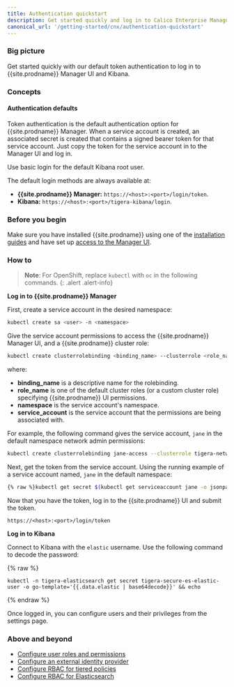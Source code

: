 ```yaml
---
title: Authentication quickstart
description: Get started quickly and log in to Calico Enterprise Manager and Kibana. 
canonical_url: '/getting-started/cnx/authentication-quickstart'
---
```


### Big picture

Get started quickly with our default token authentication to log in to {{site.prodname}} Manager UI and Kibana.

### Concepts

#### Authentication defaults

Token authentication is the default authentication option for {{site.prodname}} Manager. When a service account is created, an 
associated secret is created that contains a signed bearer token for that service account. Just copy the token for the service 
account in to the Manager UI and log in.

Use basic login for the default Kibana root user.

The default login methods are always available at:
- **{{site.prodname}} Manager:** `https://<host>:<port>/login/token`. 
- **Kibana:** `https://<host>:<port>/tigera-kibana/login`. 

### Before you begin

Make sure you have installed {{site.prodname}} using one of the [installation guides]({{site.baseurl}}/getting-started/) and have set up [access to the Manager UI]({{site.baseurl}}/getting-started/cnx/access-the-manager).

### How to

>**Note**: For OpenShift, replace `kubectl` with `oc` in the following commands.
{: .alert .alert-info}

**Log in to {{site.prodname}} Manager**

First, create a service account in the desired namespace:

```bash
kubectl create sa <user> -n <namespace>
```

Give the service account permissions to access the {{site.prodname}} Manager UI, and a {{site.prodname}} cluster role:

```bash
kubectl create clusterrolebinding <binding_name> --clusterrole <role_name> --serviceaccount <namespace>:<service_account>
```

where:
- **binding_name** is a descriptive name for the rolebinding.
- **role_name** is one of the default cluster roles (or a custom cluster role) specifying {{site.prodname}} UI permissions.
- **namespace** is the service account's namespace.
- **service_account** is the service account that the permissions are being associated with.

For example, the following command gives the service account, `jane` in the default namespace network admin permissions:

```bash
kubectl create clusterrolebinding jane-access --clusterrole tigera-network-admin --serviceaccount default:jane
```

Next, get the token from the service account.
Using the running example of a service account named, `jane` in the default namespace:

```bash
{% raw %}kubectl get secret $(kubectl get serviceaccount jane -o jsonpath='{range .secrets[*]}{.name}{"\n"}{end}' | grep token) -o go-template='{{.data.token | base64decode}}' && echo{% endraw %}
```

Now that you have the token, log in to the {{site.prodname}} UI and submit the token.

`https://<host>:<port>/login/token`

  
**Log in to Kibana**

Connect to Kibana with the `elastic` username. Use the following command to decode the password:	

{% raw %}
```	
kubectl -n tigera-elasticsearch get secret tigera-secure-es-elastic-user -o go-template='{{.data.elastic | base64decode}}' && echo
```
{% endraw %}

Once logged in, you can configure users and their privileges from the settings page.

### Above and beyond

- [Configure user roles and permissions]({{site.baseurl}}/getting-started/cnx/roles-and-permissions)
- [Configure an external identity provider]({{site.baseurl}}/getting-started/cnx/configure-identity-provider)
- [Configure RBAC for tiered policies]({{site.baseurl}}/security/rbac-tiered-policies)
- [Configure RBAC for Elasticsearch]({{site.baseurl}}/visibility/elastic/rbac-elasticsearch)
